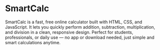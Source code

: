 # SmartCalc
SmartCalc is a fast, free online calculator built with HTML, CSS, and JavaScript. It lets you quickly perform addition, subtraction, multiplication, and division in a clean, responsive design. Perfect for students, professionals, or daily use — no app or download needed, just simple and smart calculations anytime.
